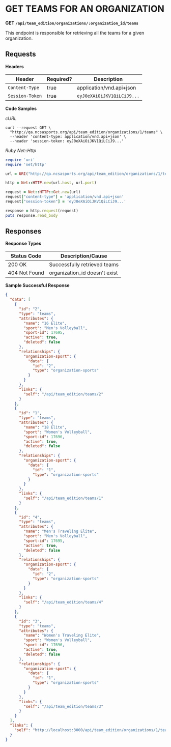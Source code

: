 # GET TEAMS FOR AN ORGANIZATION

**GET `/api/team_edition/organizations/:organization_id/teams`**

This endpoint is responsible for retrieving all the teams for a given organization.

## Requests

**Headers**

| Header          | Required? | Description                |
|-----------------|-----------|----------------------------|
| `Content-Type`  | true      | application/vnd.api+json   |
| `Session-Token` | true      | `eyJ0eXAiOiJKV1QiLCiJ9...` |


**Code Samples**

_cURL_

```shell
curl --request GET \
  "http://qa.ncsasports.org/api/team_edition/organizations/1/teams" \
  --header 'content-type: application/vnd.api+json' \
  --header 'session-token: eyJ0eXAiOiJKV1QiLCiJ9...'
```


_Ruby Net::Http_

```ruby
require 'uri'
require 'net/http'

url = URI("http://qa.ncsasports.org/api/team_edition/organizations/1/teams")

http = Net::HTTP.new(url.host, url.port)

request = Net::HTTP::Get.new(url)
request["content-type"] = 'application/vnd.api+json'
request["session-token"] = 'eyJ0eXAiOiJKV1QiLCiJ9...'

response = http.request(request)
puts response.read_body
```


## Responses

**Response Types**

| Status Code                    | Description/Cause                 |
|--------------------------------|-----------------------------------|
| 200 OK                         | Successfully retrieved teams      |
| 404 Not Found                  | organization_id doesn't exist     |


**Sample Successful Response**

```json
{
  "data": [
    {
      "id": "2",
      "type": "teams",
      "attributes": {
        "name": "16 Elite",
        "sport": "Men's Volleyball",
        "sport-id": 17695,
        "active": true,
        "deleted": false
      },
      "relationships": {
        "organization-sport": {
          "data": {
            "id": "2",
            "type": "organization-sports"
          }
        }
      },
      "links": {
        "self": "/api/team_edition/teams/2"
      }
    },
    {
      "id": "1",
      "type": "teams",
      "attributes": {
        "name": "18 Elite",
        "sport": "Women's Volleyball",
        "sport-id": 17696,
        "active": true,
        "deleted": false
      },
      "relationships": {
        "organization-sport": {
          "data": {
            "id": "1",
            "type": "organization-sports"
          }
        }
      },
      "links": {
        "self": "/api/team_edition/teams/1"
      }
    },
    {
      "id": "4",
      "type": "teams",
      "attributes": {
        "name": "Men's Traveling Elite",
        "sport": "Men's Volleyball",
        "sport-id": 17695,
        "active": true,
        "deleted": false
      },
      "relationships": {
        "organization-sport": {
          "data": {
            "id": "2",
            "type": "organization-sports"
          }
        }
      },
      "links": {
        "self": "/api/team_edition/teams/4"
      }
    },
    {
      "id": "3",
      "type": "teams",
      "attributes": {
        "name": "Women's Traveling Elite",
        "sport": "Women's Volleyball",
        "sport-id": 17696,
        "active": true,
        "deleted": false
      },
      "relationships": {
        "organization-sport": {
          "data": {
            "id": "1",
            "type": "organization-sports"
          }
        }
      },
      "links": {
        "self": "/api/team_edition/teams/3"
      }
    }
  ],
  "links": {
    "self": "http://localhost:3000/api/team_edition/organizations/1/teams"
  }
}

```

